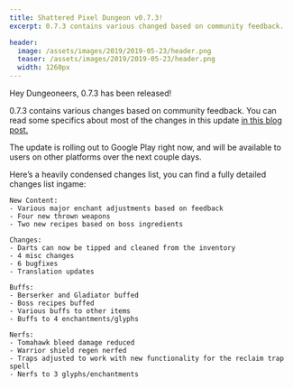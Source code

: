 ```yaml
---
title: Shattered Pixel Dungeon v0.7.3! 
excerpt: 0.7.3 contains various changed based on community feedback.

header:
  image: /assets/images/2019/2019-05-23/header.png
  teaser: /assets/images/2019/2019-05-23/header.png
  width: 1260px
---
```

Hey Dungeoneers, 0.7.3 has been released!

0.7.3 contains various changes based on community feedback. You can read some specifics about most of the changes in this update [in this blog post.](/blog/coming-soon-to-shattered-some-new-some-improved.html)

The update is rolling out to Google Play right now, and will be available to users on other platforms over the next couple days.

Here’s a heavily condensed changes list, you can find a fully detailed changes list ingame:

```
New Content:
- Various major enchant adjustments based on feedback
- Four new thrown weapons
- Two new recipes based on boss ingredients

Changes:
- Darts can now be tipped and cleaned from the inventory
- 4 misc changes
- 6 bugfixes
- Translation updates

Buffs:
- Berserker and Gladiator buffed
- Boss recipes buffed
- Various buffs to other items
- Buffs to 4 enchantments/glyphs

Nerfs:
- Tomahawk bleed damage reduced
- Warrior shield regen nerfed
- Traps adjusted to work with new functionality for the reclaim trap spell
- Nerfs to 3 glyphs/enchantments
```
